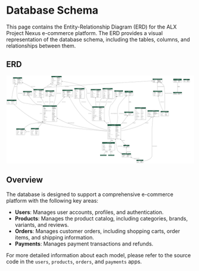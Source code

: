 # Database Schema

This page contains the Entity-Relationship Diagram (ERD) for the ALX Project Nexus e-commerce platform. The ERD provides a visual representation of the database schema, including the tables, columns, and relationships between them.

## ERD

![Database Schema](erd.png)

## Overview

The database is designed to support a comprehensive e-commerce platform with the following key areas:

-   **Users**: Manages user accounts, profiles, and authentication.
-   **Products**: Manages the product catalog, including categories, brands, variants, and reviews.
-   **Orders**: Manages customer orders, including shopping carts, order items, and shipping information.
-   **Payments**: Manages payment transactions and refunds.

For more detailed information about each model, please refer to the source code in the `users`, `products`, `orders`, and `payments` apps.
